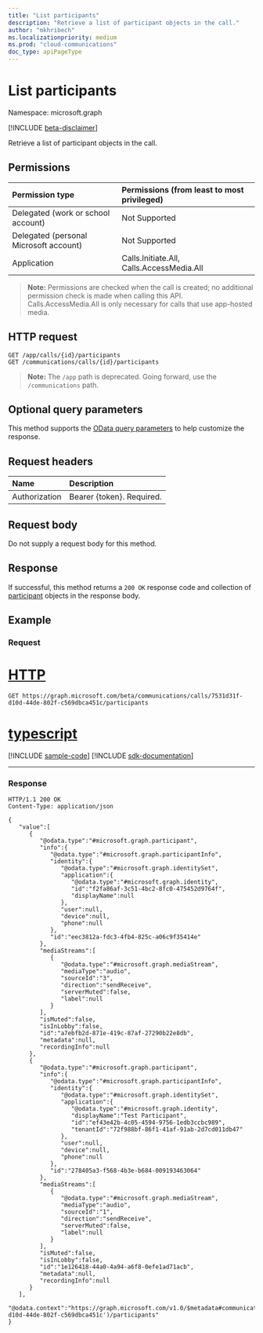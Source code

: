 ```yaml
---
title: "List participants"
description: "Retrieve a list of participant objects in the call."
author: "mkhribech"
ms.localizationpriority: medium
ms.prod: "cloud-communications"
doc_type: apiPageType
---
```


# List participants

Namespace: microsoft.graph

[!INCLUDE [beta-disclaimer](../../includes/beta-disclaimer.md)]

Retrieve a list of participant objects in the call.

## Permissions

| Permission type | Permissions (from least to most privileged) |
| :-------------- | :------------------------------------------ |
| Delegated (work or school account)     | Not Supported        |
| Delegated (personal Microsoft account) | Not Supported        |
| Application     | Calls.Initiate.All, Calls.AccessMedia.All  |

> **Note:** Permissions are checked when the call is created; no additional permission check is made when calling this API. Calls.AccessMedia.All is only necessary for calls that use app-hosted media.

## HTTP request

<!-- { "blockType": "ignored" } -->

```http
GET /app/calls/{id}/participants
GET /communications/calls/{id}/participants
```
> **Note:** The `/app` path is deprecated. Going forward, use the `/communications` path.

## Optional query parameters

This method supports the [OData query parameters](/graph/query-parameters) to help customize the response.

## Request headers

| Name          | Description               |
|:--------------|:--------------------------|
| Authorization | Bearer {token}. Required. |

## Request body

Do not supply a request body for this method.

## Response

If successful, this method returns a `200 OK` response code and collection of [participant](../resources/participant.md) objects in the response body.

## Example

### Request

# [HTTP](#tab/http)
<!-- {
  "blockType": "request",
  "name": "get-participants"
}-->

```msgraph-interactive
GET https://graph.microsoft.com/beta/communications/calls/7531d31f-d10d-44de-802f-c569dbca451c/participants
```

# [typescript](#tab/typescript)
[!INCLUDE [sample-code](../includes/snippets/typescript/get-participants-typescript-snippets.md)]
[!INCLUDE [sdk-documentation](../includes/snippets/snippets-sdk-documentation-link.md)]

---

<!-- markdownlint-disable MD024 -->

### Response

<!-- {
  "blockType": "response",
  "@odata.type": "microsoft.graph.participant",
  "isCollection": true,
  "truncated": true
}-->
```http
HTTP/1.1 200 OK
Content-Type: application/json

{
   "value":[
      {
         "@odata.type":"#microsoft.graph.participant",
         "info":{
            "@odata.type":"#microsoft.graph.participantInfo",
            "identity":{
               "@odata.type":"#microsoft.graph.identitySet",
               "application":{
                  "@odata.type":"#microsoft.graph.identity",
                  "id":"f2fa86af-3c51-4bc2-8fc0-475452d9764f",
                  "displayName":null
               },
               "user":null,
               "device":null,
               "phone":null
            },
            "id":"eec3812a-fdc3-4fb4-825c-a06c9f35414e"
         },
         "mediaStreams":[
            {
               "@odata.type":"#microsoft.graph.mediaStream",
               "mediaType":"audio",
               "sourceId":"3",
               "direction":"sendReceive",
               "serverMuted":false,
               "label":null
            }
         ],
         "isMuted":false,
         "isInLobby":false,
         "id":"a7ebfb2d-871e-419c-87af-27290b22e8db",
         "metadata":null,
         "recordingInfo":null
      },
      {
         "@odata.type":"#microsoft.graph.participant",
         "info":{
            "@odata.type":"#microsoft.graph.participantInfo",
            "identity":{
               "@odata.type":"#microsoft.graph.identitySet",
               "application":{
                  "@odata.type":"#microsoft.graph.identity",
                  "displayName":"Test Participant",
                  "id":"ef43e42b-4c05-4594-9756-1edb3ccbc989",
                  "tenantId":"72f988bf-86f1-41af-91ab-2d7cd011db47"
               },
               "user":null,
               "device":null,
               "phone":null
            },
            "id":"278405a3-f568-4b3e-b684-009193463064"
         },
         "mediaStreams":[
            {
               "@odata.type":"#microsoft.graph.mediaStream",
               "mediaType":"audio",
               "sourceId":"1",
               "direction":"sendReceive",
               "serverMuted":false,
               "label":null
            }
         ],
         "isMuted":false,
         "isInLobby":false,
         "id":"1e126418-44a0-4a94-a6f8-0efe1ad71acb",
         "metadata":null,
         "recordingInfo":null
      }
   ],
   "@odata.context":"https://graph.microsoft.com/v1.0/$metadata#communications/calls('7531d31f-d10d-44de-802f-c569dbca451c')/participants"
}

```
<!-- uuid: 8fcb5dbc-d5aa-4681-8e31-b001d5168d79
2015-10-25 14:57:30 UTC -->
<!--
{
  "type": "#page.annotation",
  "description": "List participants",
  "keywords": "",
  "section": "documentation",
  "tocPath": "",
  "suppressions": [
  ]
}
-->


